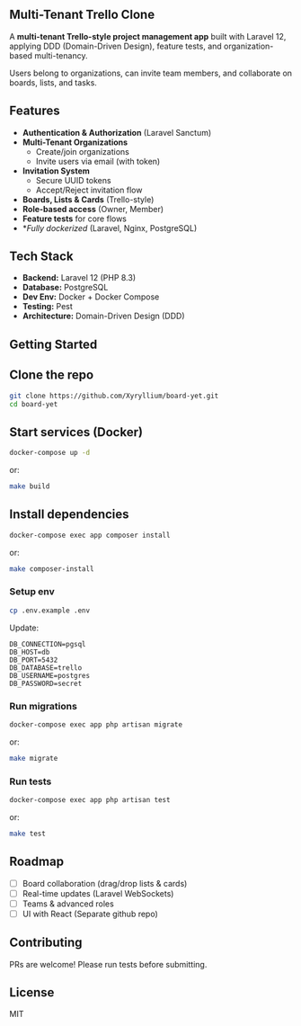 ## Multi-Tenant Trello Clone

A **multi-tenant Trello-style project management app** built with Laravel 12, applying DDD (Domain-Driven Design), feature tests, and organization-based multi-tenancy.

Users belong to organizations, can invite team members, and collaborate on boards, lists, and tasks.

## Features
- **Authentication & Authorization** (Laravel Sanctum)
- **Multi-Tenant Organizations**
    - Create/join organizations
    - Invite users via email (with token)
- **Invitation System**
    - Secure UUID tokens
    - Accept/Reject invitation flow
- **Boards, Lists & Cards** (Trello-style)
- **Role-based access** (Owner, Member)
- **Feature tests** for core flows
- **Fully dockerized* (Laravel, Nginx, PostgreSQL)

## Tech Stack
- **Backend:** Laravel 12 (PHP 8.3)
- **Database:** PostgreSQL
- **Dev Env:** Docker + Docker Compose
- **Testing:** Pest
- **Architecture:** Domain-Driven Design (DDD)

## Getting Started

## Clone the repo
```bash
git clone https://github.com/Xyryllium/board-yet.git
cd board-yet
````

## Start services (Docker)
```bash
docker-compose up -d
```
or:
```bash
make build
```
## Install dependencies

```bash
docker-compose exec app composer install
```
or:
```bash
make composer-install
```

### Setup env

```bash
cp .env.example .env
```

Update:

```env
DB_CONNECTION=pgsql
DB_HOST=db
DB_PORT=5432
DB_DATABASE=trello
DB_USERNAME=postgres
DB_PASSWORD=secret
```

### Run migrations

```bash
docker-compose exec app php artisan migrate
```
or:
```bash
make migrate
```

### Run tests

```bash
docker-compose exec app php artisan test
```
or:
```bash
make test
```

## Roadmap

* [ ] Board collaboration (drag/drop lists & cards)
* [ ] Real-time updates (Laravel WebSockets)
* [ ] Teams & advanced roles
* [ ] UI with React (Separate github repo)

## Contributing

PRs are welcome! Please run tests before submitting.

## License

MIT
